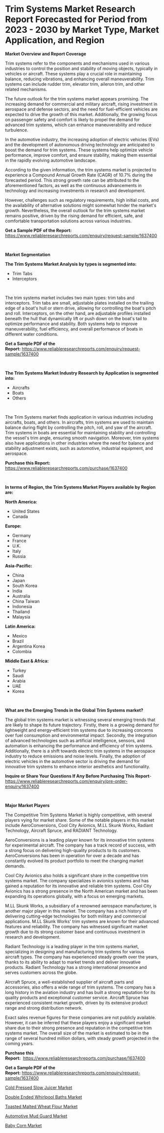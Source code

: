 <p><h1>Trim Systems Market Research Report Forecasted for Period from 2023 -  2030 by Market Type, Market Application, and Region</h1></p><p><strong>Market Overview and Report Coverage</strong></p>
<p><p>Trim systems refer to the components and mechanisms used in various industries to control the position and stability of moving objects, typically in vehicles or aircraft. These systems play a crucial role in maintaining balance, reducing vibrations, and enhancing overall maneuverability. Trim systems can include rudder trim, elevator trim, aileron trim, and other related mechanisms.</p><p>The future outlook for the trim systems market appears promising. The increasing demand for commercial and military aircraft, rising investment in aerospace and defense sectors, and the need for fuel-efficient vehicles are expected to drive the growth of this market. Additionally, the growing focus on passenger safety and comfort is likely to propel the demand for advanced trim systems, which can enhance maneuverability and reduce turbulence.</p><p>In the automotive industry, the increasing adoption of electric vehicles (EVs) and the development of autonomous driving technology are anticipated to boost the demand for trim systems. These systems help optimize vehicle performance, improve comfort, and ensure stability, making them essential in the rapidly evolving automotive landscape.</p><p>According to the given information, the trim systems market is projected to experience a Compound Annual Growth Rate (CAGR) of 10.7% during the forecasted period. This strong growth rate can be attributed to the aforementioned factors, as well as the continuous advancements in technology and increasing investments in research and development.</p><p>However, challenges such as regulatory requirements, high initial costs, and the availability of alternative solutions might somewhat hinder the market's growth. Nevertheless, the overall outlook for the trim systems market remains positive, driven by the rising demand for efficient, safe, and comfortable transportation solutions across various industries.</p></p>
<p><strong>Get a Sample PDF of the Report:</strong> <a href="https://www.reliableresearchreports.com/enquiry/request-sample/1637400">https://www.reliableresearchreports.com/enquiry/request-sample/1637400</a></p>
<p>&nbsp;</p>
<p><strong>Market Segmentation</strong></p>
<p><strong>The Trim Systems Market Analysis by types is segmented into:</strong></p>
<p><ul><li>Trim Tabs</li><li>Interceptors</li></ul></p>
<p>&nbsp;</p>
<p><p>The trim systems market includes two main types: trim tabs and interceptors. Trim tabs are small, adjustable plates installed on the trailing edge of a boat's hull or stern drive, allowing for controlling the boat's pitch and roll. Interceptors, on the other hand, are adjustable profiles installed beneath the hull that dynamically lift or push down on the boat's tail to optimize performance and stability. Both systems help to improve maneuverability, fuel efficiency, and overall performance of boats in different water conditions.</p></p>
<p><strong>Get a Sample PDF of the Report:</strong>&nbsp;<a href="https://www.reliableresearchreports.com/enquiry/request-sample/1637400">https://www.reliableresearchreports.com/enquiry/request-sample/1637400</a></p>
<p>&nbsp;</p>
<p><strong>The Trim Systems Market Industry Research by Application is segmented into:</strong></p>
<p><ul><li>Aircrafts</li><li>Boats</li><li>Others</li></ul></p>
<p>&nbsp;</p>
<p><p>The Trim Systems market finds application in various industries including aircrafts, boats, and others. In aircrafts, trim systems are used to maintain balance during flight by controlling the pitch, roll, and yaw of the aircraft. Trim systems in boats are essential for maintaining stability and controlling the vessel's trim angle, ensuring smooth navigation. Moreover, trim systems also have applications in other industries where the need for balance and stability adjustment exists, such as automotive, industrial equipment, and aerospace.</p></p>
<p><strong>Purchase this Report:</strong>&nbsp; <a href="https://www.reliableresearchreports.com/purchase/1637400">https://www.reliableresearchreports.com/purchase/1637400</a></p>
<p>&nbsp;</p>
<p><strong>In terms of Region, the Trim Systems Market Players available by Region are:</strong></p>
<p>
    <p> <strong> North America: </strong>
        <ul>
            <li>United States</li>
            <li>Canada</li>
        </ul>
        </p> 
    <p> <strong> Europe: </strong>
        <ul>
            <li>Germany</li>
            <li>France</li>
            <li>U.K.</li>
            <li>Italy</li>
            <li>Russia</li>
        </ul>
        </p> 
    <p> <strong> Asia-Pacific: </strong>
        <ul>
            <li>China</li>
            <li>Japan</li>
            <li>South Korea</li>
            <li>India</li>
            <li>Australia</li>
            <li>China Taiwan</li>
            <li>Indonesia</li>
            <li>Thailand</li>
            <li>Malaysia</li>
        </ul>
        </p> 
    <p> <strong> Latin America: </strong>
        <ul>
            <li>Mexico</li>
            <li>Brazil</li>
            <li>Argentina Korea</li>
            <li>Colombia</li>
        </ul>
        </p> 
    <p> <strong> Middle East & Africa: </strong>
        <ul>
            <li>Turkey</li>
            <li>Saudi</li>
            <li>Arabia</li>
            <li>UAE</li>
            <li>Korea</li>
        </ul>
    </p>
    </p>
<p>&nbsp;</p>
<p><strong>What are the Emerging Trends in the Global Trim Systems market?</strong></p>
<p><p>The global trim systems market is witnessing several emerging trends that are likely to shape its future trajectory. Firstly, there is a growing demand for lightweight and energy-efficient trim systems due to increasing concerns over fuel consumption and environmental impact. Secondly, the integration of advanced technologies such as artificial intelligence, sensors, and automation is enhancing the performance and efficiency of trim systems. Additionally, there is a shift towards electric trim systems in the aerospace industry to reduce emissions and noise levels. Finally, the adoption of electric vehicles in the automotive sector is driving the demand for innovative trim systems to enhance interior aesthetics and functionality.</p></p>
<p><strong>Inquire or Share Your Questions If Any Before Purchasing This Report</strong>- <a href="https://www.reliableresearchreports.com/enquiry/pre-order-enquiry/1637400">https://www.reliableresearchreports.com/enquiry/pre-order-enquiry/1637400</a></p>
<p>&nbsp;</p>
<p><strong>Major Market Players</strong></p>
<p><p>The Competitive Trim Systems Market is highly competitive, with several players vying for market share. Some of the notable players in this market include AeroConversions, Cool City Avionics, M.LL Skunk Works, Radiant Technology, Aircraft Spruce, and RADIANT Technology. </p><p>AeroConversions is a leading player known for its innovative trim systems for experimental aircraft. The company has a track record of success, with a strong focus on delivering high-quality products to its customers. AeroConversions has been in operation for over a decade and has constantly evolved its product portfolio to meet the changing market demands.</p><p>Cool City Avionics also holds a significant share in the competitive trim systems market. The company specializes in avionics systems and has gained a reputation for its innovative and reliable trim systems. Cool City Avionics has a strong presence in the North American market and has been expanding its operations globally, with a focus on emerging markets.</p><p>M.LL Skunk Works, a subsidiary of a renowned aerospace manufacturer, is another major player in this market. The company has a rich history of delivering cutting-edge technologies for both military and commercial applications. M.LL Skunk Works' trim systems are known for their advanced features and reliability. The company has witnessed significant market growth due to its strong customer base and continuous investment in research and development.</p><p>Radiant Technology is a leading player in the trim systems market, specializing in designing and manufacturing trim systems for various aircraft types. The company has experienced steady growth over the years, thanks to its ability to adapt to market trends and deliver innovative products. Radiant Technology has a strong international presence and serves customers across the globe.</p><p>Aircraft Spruce, a well-established supplier of aircraft parts and accessories, also offers a wide range of trim systems. The company has a long history in the aviation industry and has built a strong reputation for its quality products and exceptional customer service. Aircraft Spruce has experienced consistent market growth, driven by its extensive product range and strong distribution network.</p><p>Exact sales revenue figures for these companies are not publicly available. However, it can be inferred that these players enjoy a significant market share due to their strong presence and reputation in the competitive trim systems market. The overall size of the market is estimated to be in the range of several hundred million dollars, with steady growth projected in the coming years.</p></p>
<p><strong>Purchase this Report:</strong>&nbsp;&nbsp;<a href="https://www.reliableresearchreports.com/purchase/1637400">https://www.reliableresearchreports.com/purchase/1637400</a></p>
<p></p>
<p><strong>Get a Sample PDF of the Report:</strong>&nbsp;<a href="https://www.reliableresearchreports.com/enquiry/request-sample/1637400">https://www.reliableresearchreports.com/enquiry/request-sample/1637400</a></p>
<p><p><a href="https://medium.com/@primeyash92/cold-pressed-slow-juicer-market-size-reveals-the-best-marketing-channels-in-global-industry-a8173d8f3f52">Cold Pressed Slow Juicer Market</a></p><p><a href="https://medium.com/@shubham99912151/double-ended-whirlpool-baths-market-insight-market-trends-growth-forecasted-from-2023-to-2030-9683a9fe9c5c">Double Ended Whirlpool Baths Market</a></p><p><a href="https://www.linkedin.com/pulse/toasted-malted-wheat-flour-market-share-amp-new-trends-analysis-c87ie/">Toasted Malted Wheat Flour Market</a></p><p><a href="https://github.com/mabutironaldo/Market-Research-Report-List-1/blob/main/automotive-mud-guard-market.md">Automotive Mud Guard Market</a></p><p><a href="https://www.linkedin.com/pulse/baby-corn-market-share-amp-new-trends-analysis-report-71vxe/">Baby Corn Market</a></p></p>